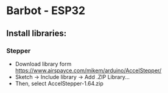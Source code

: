 # Barbot - ESP32

## Install libraries:
### Stepper
- Download library form https://www.airspayce.com/mikem/arduino/AccelStepper/
- Sketch -> Include library -> Add .ZIP Library...
- Then, select AccelStepper-1.64.zip
